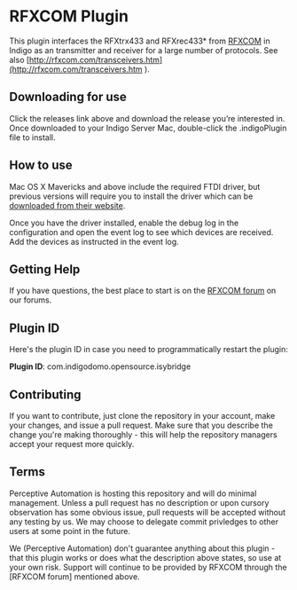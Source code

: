 RFXCOM Plugin
=============

This plugin interfaces the RFXtrx433 and RFXrec433\* from
[RFXCOM](http://www.rfxcom.com) in Indigo as an transmitter and receiver for a
large number of protocols. See also
[http://rfxcom.com/transceivers.htm](http://rfxcom.com/transceivers.htm ).

Downloading for use
-------------------

Click the releases link above and download the release you’re interested in.
Once downloaded to your Indigo Server Mac, double-click the .indigoPlugin file
to install.

How to use
----------

Mac OS X Mavericks and above include the required FTDI driver, but previous
versions will require you to install the driver which can be [downloaded from
their website](http://www.indigodomo.com/ftdiurl).

Once you have the driver installed, enable the debug log in the configuration
and open the event log to see which devices are received. Add the devices as
instructed in the event log.

Getting Help
------------

If you have questions, the best place to start is on the [RFXCOM
forum](http://forums.indigodomo.com/viewforum.php?f=28) on our forums.

Plugin ID
---------

Here's the plugin ID in case you need to programmatically restart the plugin:

**Plugin ID**: com.indigodomo.opensource.isybridge

Contributing
------------

If you want to contribute, just clone the repository in your account, make your
changes, and issue a pull request. Make sure that you describe the change you're
making thoroughly - this will help the repository managers accept your request
more quickly.

Terms
-----

Perceptive Automation is hosting this repository and will do minimal management.
Unless a pull request has no description or upon cursory observation has some
obvious issue, pull requests will be accepted without any testing by us. We may
choose to delegate commit privledges to other users at some point in the future.

We (Perceptive Automation) don't guarantee anything about this plugin - that
this plugin works or does what the description above states, so use at your own
risk. Support will continue to be provided by RFXCOM through the [RFXCOM forum]
mentioned above.
